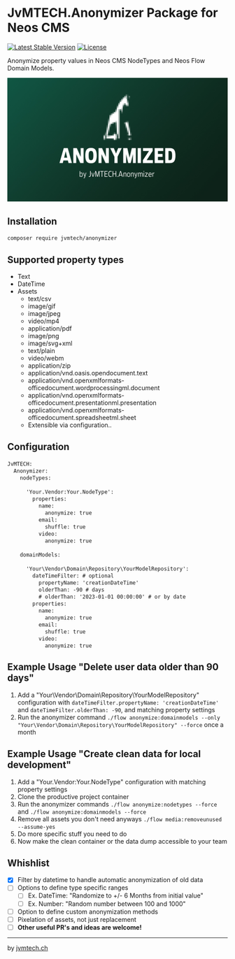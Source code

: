 # JvMTECH.Anonymizer Package for Neos CMS #
[![Latest Stable Version](https://poser.pugx.org/jvmtech/anonymizer/v/stable)](https://packagist.org/packages/jvmtech/anonymizer)
[![License](https://poser.pugx.org/jvmtech/anonymizer/license)](https://packagist.org/packages/jvmtech/anonymizer)

Anonymize property values in Neos CMS NodeTypes and Neos Flow Domain Models.

![alt text](Resources/Private/DummyAssets/anonymized.jpg)

## Installation
```
composer require jvmtech/anonymizer
```

## Supported property types

- Text
- DateTime
- Assets
  - text/csv
  - image/gif
  - image/jpeg
  - video/mp4
  - application/pdf
  - image/png
  - image/svg+xml
  - text/plain
  - video/webm
  - application/zip
  - application/vnd.oasis.opendocument.text
  - application/vnd.openxmlformats-officedocument.wordprocessingml.document
  - application/vnd.openxmlformats-officedocument.presentationml.presentation
  - application/vnd.openxmlformats-officedocument.spreadsheetml.sheet
  - Extensible via configuration..

## Configuration

```
JvMTECH:
  Anonymizer:
    nodeTypes:

      'Your.Vendor:Your.NodeType':
        properties:
          name:
            anonymize: true
          email:
            shuffle: true
          video:
            anonymize: true

    domainModels:

      'Your\Vendor\Domain\Repository\YourModelRepository':
        dateTimeFilter: # optional
          propertyName: 'creationDateTime'
          olderThan: -90 # days
          # olderThan: '2023-01-01 00:00:00' # or by date
        properties:
          name:
            anonymize: true
          email:
            shuffle: true
          video:
            anonymize: true
```

## Example Usage "Delete user data older than 90 days"

1. Add a "Your\Vendor\Domain\Repository\YourModelRepository" configuration with `dateTimeFilter.propertyName: 'creationDateTime'` and `dateTimeFilter.olderThan: -90`, and matching property settings
2. Run the anonymizer command `./flow anonymize:domainmodels --only "Your\Vendor\Domain\Repository\YourModelRepository" --force` once a month

## Example Usage "Create clean data for local development"

1. Add a "Your.Vendor:Your.NodeType" configuration with matching property settings
2. Clone the productive project container
2. Run the anonymizer commands `./flow anonymize:nodetypes --force` and `./flow anonymize:domainmodels --force`
3. Remove all assets you don't need anyways `./flow media:removeunused --assume-yes`
4. Do more specific stuff you need to do
5. Now make the clean container or the data dump accessible to your team

## Whishlist

- [x] Filter by datetime to handle automatic anonymization of old data
- [ ] Options to define type specific ranges
  - [ ] Ex. DateTime: "Randomize to +/- 6 Months from initial value"
  - [ ] Ex. Number: "Random number between 100 and 1000"
- [ ] Option to define custom anonymization methods
- [ ] Pixelation of assets, not just replacement
- [ ] **Other useful PR's and ideas are welcome!**

---

by [jvmtech.ch](https://jvmtech.ch)

